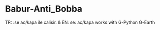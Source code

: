 # Babur-Anti_Bobba
TR:  :se ac/kapa ile calisir. &amp; EN:   se: ac/kapa works with
G-Python G-Earth
